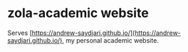 # zola-academic website

Serves [https://andrew-saydjari.github.io/](https://andrew-saydjari.github.io/), my personal academic website.
